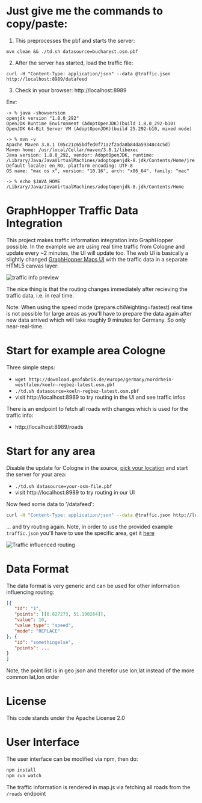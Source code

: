 # Just give me the commands to copy/paste:
1. This preprocesses the pbf and starts the server:
```
mvn clean && ./td.sh datasource=bucharest.osm.pbf
```

2. After the server has started, load the traffic file:
```
curl -H "Content-Type: application/json" --data @traffic.json http://localhost:8989/datafeed
```

3. Check in your browser: http://localhost:8989

Env:
```
-> % java -showversion
openjdk version "1.8.0_292"
OpenJDK Runtime Environment (AdoptOpenJDK)(build 1.8.0_292-b10)
OpenJDK 64-Bit Server VM (AdoptOpenJDK)(build 25.292-b10, mixed mode)
```

```
-> % mvn -v
Apache Maven 3.8.1 (05c21c65bdfed0f71a2f2ada8b84da59348c4c5d)
Maven home: /usr/local/Cellar/maven/3.8.1/libexec
Java version: 1.8.0_292, vendor: AdoptOpenJDK, runtime: /Library/Java/JavaVirtualMachines/adoptopenjdk-8.jdk/Contents/Home/jre
Default locale: en_RO, platform encoding: UTF-8
OS name: "mac os x", version: "10.16", arch: "x86_64", family: "mac"
```

```
-> % echo $JAVA_HOME
/Library/Java/JavaVirtualMachines/adoptopenjdk-8.jdk/Contents/Home
```

# GraphHopper Traffic Data Integration

This project makes traffic information integration into GraphHopper possible. In the example we are using real time traffic from Cologne and update every ~2 minutes, the UI will update too. The web UI is basically a slightly changed [GraphHopper Maps UI](https://graphhopper.com/maps/) with the traffic data in a separate HTML5 canvas layer:

![traffic info preview](https://karussell.files.wordpress.com/2015/04/ghmaps-with-traffic.png)

The nice thing is that the routing changes immediately after recieving the traffic data, i.e. in real time.

Note: When using the speed mode (prepare.chWeighting=fastest) real time is not possible for large areas as you'll have to prepare the data again after new data arrived which will take roughly 9 minutes for Germany. So only near-real-time.

# Start for example area Cologne

Three simple steps:

 * `wget http://download.geofabrik.de/europe/germany/nordrhein-westfalen/koeln-regbez-latest.osm.pbf`
 * `./td.sh datasource=koeln-regbez-latest.osm.pbf`
 * visit http://localhost:8989 to try routing in the UI and see traffic infos

There is an endpoint to fetch all roads with changes which is used for the traffic info:
 * http://localhost:8989/roads

# Start for any area

Disable the update for Cologne in the source, [pick your location](https://github.com/graphhopper/open-traffic-collection) and start the server for your area:

 * `./td.sh datasource=your-osm-file.pbf`
 * visit http://localhost:8989 to try routing in our UI

Now feed some data to '/datafeed':

```bash
curl -H "Content-Type: application/json" --data @traffic.json http://localhost:8989/datafeed
```

... and try routing again. Note, in order to use the provided example `traffic.json` you'll have to use the specific area, get it [here](http://download.geofabrik.de/europe/germany/nordrhein-westfalen/duesseldorf-regbez-latest.osm.pbf)

![Traffic influenced routing](./traffic.gif)

# Data Format

The data format is very generic and can be used for other information influencing routing:

```json
[{
   "id": "1",
   "points": [[6.827273, 51.190264]],
   "value": 10,
   "value_type": "speed",
   "mode": "REPLACE"
}, {
   "id": "somethingelse",
   "points": ...
}
]
```

Note, the point list is in geo json and therefor use lon,lat instead of the more common lat,lon order

# License

This code stands under the Apache License 2.0

# User Interface

The user interface can be modified via npm, then do:
```bash
npm install
npm run watch
```

The traffic information is rendered in map.js via fetching all roads from the `/roads` endpoint
